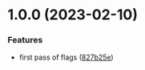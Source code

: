 # 1.0.0 (2023-02-10)


### Features

* first pass of flags ([827b25e](https://github.com/Cidekar/laravel-simple-feature-flags/commit/827b25e684764e032d4aa2f34ea3765950732374))
